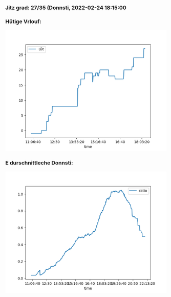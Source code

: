 ### Jitz grad: 27/35 (Donnsti, 2022-02-24 18:15:00

### Hütige Vrlouf:
![Graph](Today.png)

### E durschnittleche Donnsti:
![Graph](Donnsti.png)